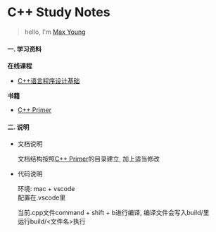 # C++ Study Notes

> hello, I'm <a href="https://maxyoung.fun/">Max Young</a>

#### 一. 学习资料

**在线课程**
- [C++语言程序设计基础](https://www.xuetangx.com/course/THU08091000247/10322314)

**书籍**
- [C++ Primer](https://book.douban.com/subject/10505113/)

#### 二. 说明

- 文档说明

  文档结构按照[C++ Primer](https://book.douban.com/subject/10505113/)的目录建立, 加上适当修改

- 代码说明

  环境: mac + vscode  
  配置在.vscode里  

  当前.cpp文件command + shift + b进行编译, 编译文件会写入build/里  
  运行build/<文件名>执行
